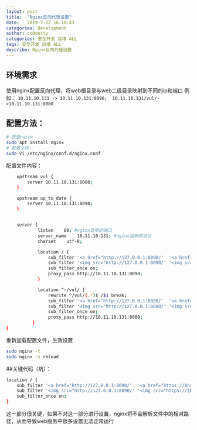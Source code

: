 ```yaml
---
layout: post
title:  "Nginx反向代理设置"
date:   2019-7-22 16:18:43
categories: Development
author: co0ontty
categories: 安全开发 运维 ALL
tags: 安全开发 运维 ALL
describe: Nginx反向代理设置
---
```

## 环境需求
使用nginx配置反向代理，将web根目录与web二级目录映射到不同的ip和端口
例如：
`10.11.10.131 -> 10.11.10.131:8090;  10.11.10.131/vul/->10.11.10.131:8080`
## 配置方法：
```bash
# 安装nginx
sudo apt install nginx
# 配置文件
sudo vi /etc/nginx/conf.d/nginx.conf
```
配置文件内容：
```bash
    upstream vul {
        server 10.11.10.131:8080;
    }

    upstream up_to_date {
        server 10.11.10.131:8090;
    }


    server {
            listen    80; #nginx监听的端口
            server_name    10.11.10.131; #nginx监听的地址
            charset    utf-8;

            location / {
                sub_filter '<a href="http://127.0.0.1:8090/'  '<a href="https://$host/';
                sub_filter '<img src="http://127.0.0.1:8090/' '<img src="https://$host/';
                sub_filter_once on;
                proxy_pass http://10.11.10.131:8090;
            } 

            location ^~/vul/ {
                rewrite ^/vul/(.*)$ /$1 break;
                sub_filter '<a href="http://127.0.0.1:8080/'  '<a href="https://$host/';
                sub_filter '<img src="http://127.0.0.1:8080/' '<img src="https://$host/';
                sub_filter_once on;
                proxy_pass http://10.11.10.131:8080;
          }
}
```
重新加载配置文件，生效设置
```bash
sudo nginx -t
sudo nginx -s reload
```


##关键代码（坑）：
```bash
location / {
    sub_filter '<a href="http://127.0.0.1:8090/'  '<a href="https://$host/';
    sub_filter '<img src="http://127.0.0.1:8090/' '<img src="https://$host/';
    sub_filter_once on;
}
```
这一部分很关键，如果不对这一部分进行设置，nginx将不会解析文件中的相对路径，从而导致web服务中很多设置无法正常运行

